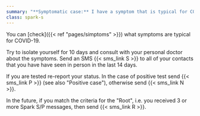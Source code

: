 ```yaml
---
summary: "**Symptomatic case:** I have a symptom that is typical for COVID-19."
class: spark-s
---
```


You can [check]({{< ref "pages/simptoms" >}}) what symptoms are typical for COVID-19.

Try to isolate yourself for 10 days and consult with your personal doctor about the symptoms. Send an SMS {{< sms_link S >}} to all of your contacts that you have 
have seen in person in the last 14 days.

If you are tested re-report your status. In the case of positive test send {{< sms_link P >}}
(see also "Positive case"), otherwise send {{< sms_link N >}}.

In the future, if you match the criteria for the "Root", i.e. you received 3 or more Spark S/P messages, then send {{< sms_link R >}}.
